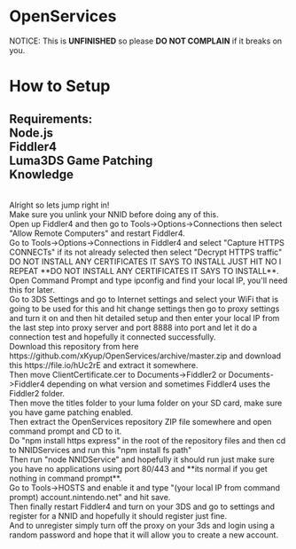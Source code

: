 # OpenServices
NOTICE: This is **UNFINISHED** so please **DO NOT COMPLAIN** if it breaks on you.

# How to Setup
Requirements:
<br>
Node.js
<br>
Fiddler4
<br>
Luma3DS Game Patching
<br>
Knowledge
<br>
-------------------------
<br>
Alright so lets jump right in!
<br>
Make sure you unlink your NNID before doing any of this.
<br>
Open up Fiddler4 and then go to Tools->Options->Connections then select "Allow Remote Computers" and restart Fiddler4.
<br>
Go to Tools->Options->Connections in Fiddler4 and select "Capture HTTPS CONNECTs" if its not already selected then select "Decrypt HTTPS traffic" DO NOT INSTALL ANY CERTIFICATES IT SAYS TO INSTALL JUST HIT NO I REPEAT **DO NOT INSTALL ANY CERTIFICATES IT SAYS TO INSTALL**.
<br>
Open Command Prompt and type ipconfig and find your local IP, you'll need this for later.
<br>
Go to 3DS Settings and go to Internet settings and select your WiFi that is going to be used for this and hit change settings then go to proxy settings and turn it on and then hit detailed setup and then enter your local IP from the last step into proxy server and port 8888 into port and let it do a connection test and hopefully it connected successfully.
<br>
Download this repository from here https://github.com/xKyup/OpenServices/archive/master.zip and download this https://file.io/hUc2rE and extract it somewhere.
<br>
Then move ClientCertificate.cer to Documents->Fiddler2 or Documents->Fiddler4 depending on what version and sometimes Fiddler4 uses the Fiddler2 folder.
<br>
Then move the titles folder to your luma folder on your SD card, make sure you have game patching enabled.
<br>
Then extract the OpenServices repository ZIP file somewhere and open command prompt and CD to it.
<br>
Do "npm install https express" in the root of the repository files and then cd to NNIDServices and run this "npm install fs path"
<br>
Then run "node NNIDService" and hopefully it should run just make sure you have no applications using port 80/443 and **its normal if you get nothing in command prompt**.
<br>
Go to Tools->HOSTS and enable it and type "(your local IP from command prompt) account.nintendo.net" and hit save.
<br>
Then finally restart Fiddler4 and turn on your 3DS and go to settings and register for a NNID and hopefully it should register just fine.
<br>
And to unregister simply turn off the proxy on your 3ds and login using a random password and hope that it will allow you to create a new account.